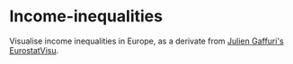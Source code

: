# Income-inequalities
Visualise income inequalities in Europe, as a derivate from [Julien Gaffuri's EurostatVisu](https://github.com/jgaffuri/EurostatVisu).
